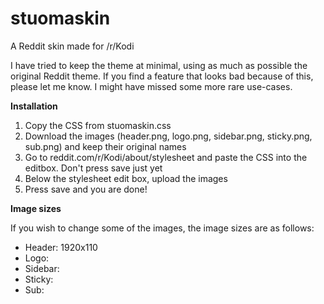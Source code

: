 # stuomaskin
A Reddit skin made for /r/Kodi

I have tried to keep the theme at minimal, using as much as possible the original Reddit theme. If you find a feature that looks bad because of this, please let me know. I might have missed some more rare use-cases. 

<b>Installation</b>

1. Copy the CSS from stuomaskin.css
2. Download the images (header.png, logo.png, sidebar.png, sticky.png, sub.png) and keep their original names
3. Go to reddit.com/r/Kodi/about/stylesheet and paste the CSS into the editbox. Don't press save just yet
4. Below the stylesheet edit box, upload the images
5. Press save and you are done!

<b>Image sizes</b>

If you wish to change some of the images, the image sizes are as follows:

- Header: 1920x110
- Logo: 
- Sidebar:
- Sticky:
- Sub:
